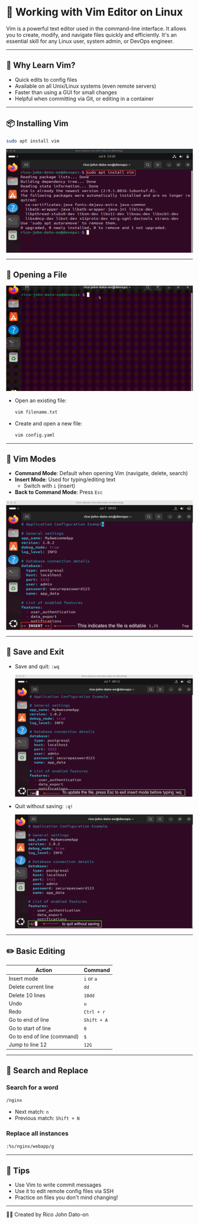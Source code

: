 # 📝 Working with Vim Editor on Linux

Vim is a powerful text editor used in the command-line interface. It allows you to create, modify, and navigate files quickly and efficiently. It's an essential skill for any Linux user, system admin, or DevOps engineer.

---

## 🧠 Why Learn Vim?

- Quick edits to config files
- Available on all Unix/Linux systems (even remote servers)
- Faster than using a GUI for small changes
- Helpful when committing via Git, or editing in a container

---

## 📦 Installing Vim

```bash
sudo apt install vim
```

![Install](Images/install.png)

---

## 🚪 Opening a File

![open](Images/open.gif)

- Open an existing file:
  ```bash
  vim filename.txt
  ```
- Create and open a new file:
  ```bash
  vim config.yaml
  ```

---

## 🧭 Vim Modes

- **Command Mode**: Default when opening Vim (navigate, delete, search)
- **Insert Mode**: Used for typing/editing text
  - Switch with `i` (insert)
- **Back to Command Mode**: Press `Esc`

![Edit](Images/edit.png)

---

## 💾 Save and Exit

- Save and quit: `:wq`

  ![wq](Images/wq.png)

- Quit without saving: `:q!`

  ![q!](Images/q!.png)

---

## ✏️ Basic Editing

| Action                      | Command     |
| --------------------------- | ----------- |
| Insert mode                 | `i` or `a`  |
| Delete current line         | `dd`        |
| Delete 10 lines             | `10dd`      |
| Undo                        | `u`         |
| Redo                        | `Ctrl + r`  |
| Go to end of line           | `Shift + A` |
| Go to start of line         | `0`         |
| Go to end of line (command) | `$`         |
| Jump to line 12             | `12G`       |

---

## 🔎 Search and Replace

### Search for a word

```bash
/nginx
```

- Next match: `n`
- Previous match: `Shift + N`

### Replace all instances

```bash
:%s/nginx/webapp/g
```

---

## 🧠 Tips

- Use Vim to write commit messages
- Use it to edit remote config files via SSH
- Practice on files you don't mind changing!

---

🧑‍💻 Created by Rico John Dato-on
